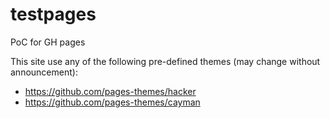 # testpages
PoC for GH pages

This site use any of the following pre-defined themes (may change without announcement):

- https://github.com/pages-themes/hacker
- https://github.com/pages-themes/cayman


